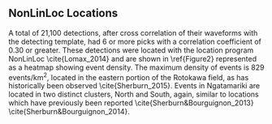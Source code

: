 ## NonLinLoc Locations
A total of 21,100 detections, after cross correlation of their waveforms with the detecting template, had 6 or more picks with a correlation coefficient of 0.30 or greater. These detections were located with the location program NonLinLoc \cite{Lomax_2014} and are shown in \ref{Figure2} represented as a heatmap showing event density. The maximum density of events is 829 events/km<sup>2</sup>, located in the eastern portion of the Rotokawa field, as has historically been observed \cite{Sherburn_2015}. Events in Ngatamariki are located in two distinct clusters, North and South, again, similar to locations which have previously been reported \cite{Sherburn&Bourguignon_2013} \cite{Sherburn&Bourguignon_2014}.
